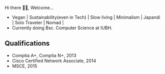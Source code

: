  Hi there 👋🏿, Welcome...
 
 - Vegan | Sustainability(even in Tech) | Slow living | Minimalism | Japandi | Solo Traveler | Nomad |
 - Currently doing Bsc. Computer Science at IUBH.
 
 ## Qualifications
 - Comptia A+, Comptia N+, 2013
 - Cisco Certified Network Associate, 2014
 - MSCE, 2015



<!--
**Andile-Rodney/Andile-Rodney** is a ✨ _special_ ✨ repository because its `README.md` (this file) appears on your GitHub profile.

Here are some ideas to get you started:

- 🔭 I’m currently working on ...
- 🌱 I’m currently learning 
- 👯 I’m looking to collaborate on ...
- 🤔 I’m looking for help with ...
- 💬 Ask me about ...
- 📫 How to reach me: ...
- 😄 Pronouns: ...
- ⚡ Fun fact: ...
-->
